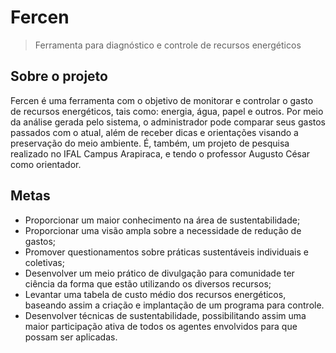 # Fercen

> Ferramenta para diagnóstico e controle de recursos energéticos

## Sobre o projeto

Fercen é uma ferramenta com o objetivo de monitorar e controlar o gasto de recursos energéticos, tais como: energia, água, papel e outros. Por meio da análise gerada pelo sistema, o administrador pode comparar seus gastos passados com o atual, além de receber dicas e orientações visando a preservação do meio ambiente.
É, também, um projeto de pesquisa realizado no IFAL Campus Arapiraca, e tendo o professor Augusto César como orientador.

## Metas

* Proporcionar um maior conhecimento na área de sustentabilidade;
* Proporcionar uma visão ampla sobre a necessidade de redução de gastos;
* Promover questionamentos sobre práticas sustentáveis individuais e coletivas;
* Desenvolver um meio prático de divulgação para comunidade ter ciência da forma que estão utilizando os diversos recursos;
* Levantar uma tabela de custo médio dos recursos energéticos, baseando assim a criação e implantação de um programa para controle.
* Desenvolver técnicas de sustentabilidade, possibilitando assim uma maior participação ativa de todos os agentes envolvidos para que possam ser aplicadas.
